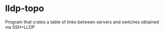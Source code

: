 # lldp-topo
Program that crates a table of links between servers and switches obtained via SSH+LLDP
